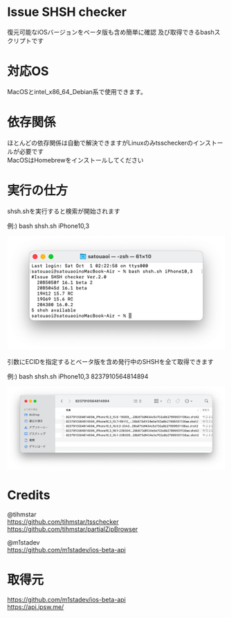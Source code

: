 # Issue SHSH checker

復元可能なiOSバージョンをベータ版も含め簡単に確認 及び取得できるbashスクリプトです


# 対応OS

MacOSとintel_x86_64_Debian系で使用できます。

# 依存関係

ほとんどの依存関係は自動で解決できますがLinuxのみtsscheckerのインストールが必要です  
MacOSはHomebrewをインストールしてください  

# 実行の仕方

shsh.shを実行すると検索が開始されます  

例:) bash shsh.sh iPhone10,3  

![test](Docs/test.png)

引数にECIDを指定するとベータ版を含め発行中のSHSHを全て取得できます  

例:) bash shsh.sh iPhone10,3 8237910564814894  

![test](Docs/shsh.png)



# Credits

@tihmstar  
https://github.com/tihmstar/tsschecker
https://github.com/tihmstar/partialZipBrowser  

@m1stadev  
https://github.com/m1stadev/ios-beta-api


# 取得元  
https://github.com/m1stadev/ios-beta-api  
https://api.ipsw.me/



